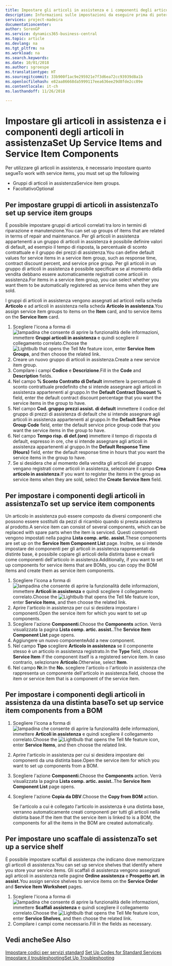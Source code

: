 ```yaml
---
title: Impostare gli articoli in assistenza e i componenti degli articoli in assistenza | Documenti Microsoft
description: Informazioni sulle impostazioni da eseguire prima di poter utilizzare gli articoli di assistenza, inclusi i valori di default, ad esempio il tempo di risposta, la percentuale di sconto contrattuale e il gruppo dei prezzi di assistenza.
services: project-madeira
documentationcenter: 
author: SorenGP
ms.service: dynamics365-business-central
ms.topic: article
ms.devlang: na
ms.tgt_pltfrm: na
ms.workload: na
ms.search.keywords: 
ms.date: 10/01/2018
ms.author: sgroespe
ms.translationtype: HT
ms.sourcegitcommit: 33b900f1ac9e295921e7f3d6ea72cc93939d8a1b
ms.openlocfilehash: e82aa86668da5999117eea636ee29d8fde2cc09e
ms.contentlocale: it-ch
ms.lasthandoff: 11/26/2018

---
```

# <a name="set-up-service-items-and-service-item-components"></a><span data-ttu-id="d39c1-103">Impostare gli articoli in assistenza e i componenti degli articoli in assistenza</span><span class="sxs-lookup"><span data-stu-id="d39c1-103">Set Up Service Items and Service Item Components</span></span>
<span data-ttu-id="d39c1-104">Per utilizzare gli articoli in assistenza, è necessario impostare quanto segue</span><span class="sxs-lookup"><span data-stu-id="d39c1-104">To work with service items, you must set up the following</span></span>

* <span data-ttu-id="d39c1-105">Gruppi di articoli in assistenza</span><span class="sxs-lookup"><span data-stu-id="d39c1-105">Service item groups.</span></span>
* <span data-ttu-id="d39c1-106">Facoltativo</span><span class="sxs-lookup"><span data-stu-id="d39c1-106">Optional</span></span>

## <a name="to-set-up-service-item-groups"></a><span data-ttu-id="d39c1-107">Per impostare gruppi di articoli in assistenza</span><span class="sxs-lookup"><span data-stu-id="d39c1-107">To set up service item groups</span></span>
<span data-ttu-id="d39c1-108">È possibile impostare gruppi di articoli correlati tra loro in termini di riparazione e manutenzione.</span><span class="sxs-lookup"><span data-stu-id="d39c1-108">You can set up groups of items that are related in terms of repair and maintenance.</span></span> <span data-ttu-id="d39c1-109">Per gli articoli in assistenza appartenenti a un gruppo di articoli in assistenza è possibile definire valori di default, ad esempio il tempo di risposta, la percentuale di sconto contrattuale e il gruppo dei prezzi di assistenza.</span><span class="sxs-lookup"><span data-stu-id="d39c1-109">You can define default values for service items in a service item group, such as response time, contract discount percent, and service price group.</span></span> <span data-ttu-id="d39c1-110">Per gli articoli in un gruppo di articoli in assistenza è possibile specificare se al momento della vendita debbano essere automaticamente registrati come articoli in assistenza.</span><span class="sxs-lookup"><span data-stu-id="d39c1-110">For items in a service item group, you can select whether you want them to be automatically registered as service items when they are sold.</span></span>  

<span data-ttu-id="d39c1-111">I gruppi di articoli in assistenza vengono assegnati ad articoli nella scheda **Articolo** e ad articoli in assistenza nella scheda **Articolo in assistenza**.</span><span class="sxs-lookup"><span data-stu-id="d39c1-111">You assign service item groups to items on the **Item** card, and to service items on the **Service Item** card.</span></span>  

1. <span data-ttu-id="d39c1-112">Scegliere l'icona a forma di ![lampadina che consente di aprire la funzionalità delle informazioni](media/ui-search/search_small.png "Informazioni sull'operazione che si desidera eseguire"), immettere **Gruppi articoli in assistenza** e quindi scegliere il collegamento correlato.</span><span class="sxs-lookup"><span data-stu-id="d39c1-112">Choose the ![Lightbulb that opens the Tell Me feature](media/ui-search/search_small.png "Tell me what you want to do") icon, enter **Service Item Groups**, and then choose the related link.</span></span>  
2. <span data-ttu-id="d39c1-113">Creare un nuovo gruppo di articoli in assistenza.</span><span class="sxs-lookup"><span data-stu-id="d39c1-113">Create a new service item group.</span></span>  
3. <span data-ttu-id="d39c1-114">Compilare i campi **Codice** e **Descrizione**.</span><span class="sxs-lookup"><span data-stu-id="d39c1-114">Fill in the **Code** and **Description** fields.</span></span>  
4. <span data-ttu-id="d39c1-115">Nel campo **% Sconto Contratto di Default** immettere la percentuale di sconto contrattuale predefinito che si intende assegnare agli articoli in assistenza appartenenti al gruppo.</span><span class="sxs-lookup"><span data-stu-id="d39c1-115">In the **Default Contract Discount %** field, enter the default contract discount percentage that you want the service items in the group to have.</span></span>  
5. <span data-ttu-id="d39c1-116">Nel campo **Cod. gruppo prezzi assist. di default** immettere il codice del gruppo di prezzi di assistenza di default che si intende assegnare agli articoli in assistenza appartenenti al gruppo.</span><span class="sxs-lookup"><span data-stu-id="d39c1-116">In the **Default Serv. Price Group Code** field, enter the default service price group code that you want the service items in the group to have.</span></span>  
6. <span data-ttu-id="d39c1-117">Nel campo **Tempo risp. di def.(ore)** immettere il tempo di risposta di default, espresso in ore, che si intende assegnare agli articoli in assistenza appartenenti al gruppo.</span><span class="sxs-lookup"><span data-stu-id="d39c1-117">In the **Default Response Time (Hours)** field, enter the default response time in hours that you want the service items in the group to have.</span></span>  
7. <span data-ttu-id="d39c1-118">Se si desidera che al momento della vendita gli articoli del gruppo vengano registrati come articoli in assistenza, selezionare il campo **Crea articolo in assistenza**.</span><span class="sxs-lookup"><span data-stu-id="d39c1-118">If you want to register the items in the group as service items when they are sold, select the **Create Service Item** field.</span></span>  

## <a name="to-set-up-service-item-components"></a><span data-ttu-id="d39c1-119">Per impostare i componenti degli articoli in assistenza</span><span class="sxs-lookup"><span data-stu-id="d39c1-119">To set up service item components</span></span>
<span data-ttu-id="d39c1-120">Un articolo in assistenza può essere composto da diversi componenti che possono essere sostituiti da pezzi di ricambio quando si presta assistenza al prodotto.</span><span class="sxs-lookup"><span data-stu-id="d39c1-120">A service item can consist of several components, which can be replaced with spare parts when the item is serviced.</span></span> <span data-ttu-id="d39c1-121">Questi componenti vengono impostati nella pagina **Lista comp. artic. assist.**</span><span class="sxs-lookup"><span data-stu-id="d39c1-121">These components are set up on the **Service Item Component List** page.</span></span> <span data-ttu-id="d39c1-122">Inoltre, se si intende impostare dei componenti per gli articoli in assistenza rappresentati da distinte base, è possibile copiare gli articoli della distinta base e crearli come componenti dell'articolo in assistenza.</span><span class="sxs-lookup"><span data-stu-id="d39c1-122">Additionally, if you want to set up components for service items that are BOMs, you can copy the BOM items and create them as service item components.</span></span>

1. <span data-ttu-id="d39c1-123">Scegliere l'icona a forma di ![lampadina che consente di aprire la funzionalità delle informazioni](media/ui-search/search_small.png "Informazioni sull'operazione che si desidera eseguire"), immettere **Articoli in assistenza** e quindi scegliere il collegamento correlato.</span><span class="sxs-lookup"><span data-stu-id="d39c1-123">Choose the ![Lightbulb that opens the Tell Me feature](media/ui-search/search_small.png "Tell me what you want to do") icon, enter **Service Items**, and then choose the related link.</span></span>
2. <span data-ttu-id="d39c1-124">Aprire l'articolo in assistenza per cui si desidera impostare i componenti.</span><span class="sxs-lookup"><span data-stu-id="d39c1-124">Open the service item for which you want to set up components.</span></span>  
3. <span data-ttu-id="d39c1-125">Scegliere l'azione **Componenti**.</span><span class="sxs-lookup"><span data-stu-id="d39c1-125">Choose the **Components** action.</span></span> <span data-ttu-id="d39c1-126">Verrà visualizzata la pagina **Lista comp. artic. assist.**.</span><span class="sxs-lookup"><span data-stu-id="d39c1-126">The **Service Item Component List** page opens.</span></span>  
4. <span data-ttu-id="d39c1-127">Aggiungere un nuovo componente</span><span class="sxs-lookup"><span data-stu-id="d39c1-127">Add a new component.</span></span>  
5. <span data-ttu-id="d39c1-128">Nel campo **Tipo** scegliere **Articolo in assistenza** se il componente stesso è un articolo in assistenza registrato.</span><span class="sxs-lookup"><span data-stu-id="d39c1-128">In the **Type** field, choose **Service Item** if the component itself is a registered service item.</span></span> <span data-ttu-id="d39c1-129">In caso contrario, selezionare **Articolo**.</span><span class="sxs-lookup"><span data-stu-id="d39c1-129">Otherwise, select **Item**.</span></span>  
6. <span data-ttu-id="d39c1-130">Nel campo **Nr.**</span><span class="sxs-lookup"><span data-stu-id="d39c1-130">In the **No.**</span></span> <span data-ttu-id="d39c1-131">scegliere l'articolo o l'articolo in assistenza che rappresenta un componente dell'articolo in assistenza.</span><span class="sxs-lookup"><span data-stu-id="d39c1-131">field, choose the item or service item that is a component of the service item.</span></span>  

## <a name="to-set-up-service-item-components-from-a-bom"></a><span data-ttu-id="d39c1-132">Per impostare i componenti degli articoli in assistenza da una distinta base</span><span class="sxs-lookup"><span data-stu-id="d39c1-132">To set up service item components from a BOM</span></span>
1.  <span data-ttu-id="d39c1-133">Scegliere l'icona a forma di ![lampadina che consente di aprire la funzionalità delle informazioni](media/ui-search/search_small.png "Informazioni sull'operazione che si desidera eseguire"), immettere **Articoli in assistenza** e quindi scegliere il collegamento correlato.</span><span class="sxs-lookup"><span data-stu-id="d39c1-133">Choose the ![Lightbulb that opens the Tell Me feature](media/ui-search/search_small.png "Tell me what you want to do") icon, enter **Service Items**, and then choose the related link.</span></span>  
2. <span data-ttu-id="d39c1-134">Aprire l'articolo in assistenza per cui si desidera impostare dei componenti da una distinta base.</span><span class="sxs-lookup"><span data-stu-id="d39c1-134">Open the service item for which you want to set up components from a BOM.</span></span>  
3. <span data-ttu-id="d39c1-135">Scegliere l'azione **Componenti**.</span><span class="sxs-lookup"><span data-stu-id="d39c1-135">Choose the **Components** action.</span></span> <span data-ttu-id="d39c1-136">Verrà visualizzata la pagina **Lista comp. artic. assist.**.</span><span class="sxs-lookup"><span data-stu-id="d39c1-136">The **Service Item Component List** page opens.</span></span>  
4. <span data-ttu-id="d39c1-137">Scegliere l'azione **Copia da DBV**.</span><span class="sxs-lookup"><span data-stu-id="d39c1-137">Choose the **Copy from BOM** action.</span></span>  

    <span data-ttu-id="d39c1-138">Se l'articolo a cui è collegato l'articolo in assistenza è una distinta base, verranno automaticamente creati componenti per tutti gli articoli nella distinta base.</span><span class="sxs-lookup"><span data-stu-id="d39c1-138">If the item that the service item is linked to is a BOM, the components for all the items in the BOM are created automatically.</span></span>  

## <a name="to-set-up-a-service-shelf"></a><span data-ttu-id="d39c1-139">Per impostare uno scaffale di assistenza</span><span class="sxs-lookup"><span data-stu-id="d39c1-139">To set up a service shelf</span></span>
<span data-ttu-id="d39c1-140">È possibile impostare scaffali di assistenza che indicano dove memorizzare gli articoli di assistenza.</span><span class="sxs-lookup"><span data-stu-id="d39c1-140">You can set up service shelves that identify where you store your service items.</span></span> <span data-ttu-id="d39c1-141">Gli scaffali di assistenza vengono assegnati agli articoli in assistenza nelle pagine **Ordine assistenza** e **Prospetto art. in assist.**</span><span class="sxs-lookup"><span data-stu-id="d39c1-141">You assign service shelves to service items on the **Service Order** and **Service Item Worksheet** pages.</span></span>  

1. <span data-ttu-id="d39c1-142">Scegliere l'icona a forma di ![lampadina che consente di aprire la funzionalità delle informazioni](media/ui-search/search_small.png "Informazioni sull'operazione che si desidera eseguire"), immettere **Scaffali assistenza** e quindi scegliere il collegamento correlato.</span><span class="sxs-lookup"><span data-stu-id="d39c1-142">Choose the ![Lightbulb that opens the Tell Me feature](media/ui-search/search_small.png "Tell me what you want to do") icon, enter **Service Shelves**, and then choose the related link.</span></span>
2. <span data-ttu-id="d39c1-143">Compilare i campi come necessario.</span><span class="sxs-lookup"><span data-stu-id="d39c1-143">Fill in the fields as necessary.</span></span>

## <a name="see-also"></a><span data-ttu-id="d39c1-144">Vedi anche</span><span class="sxs-lookup"><span data-stu-id="d39c1-144">See Also</span></span>
<span data-ttu-id="d39c1-145">[Impostare codici per servizi standard](service-how-setup-service-coding.md) </span><span class="sxs-lookup"><span data-stu-id="d39c1-145">[Set Up Codes for Standard Services](service-how-setup-service-coding.md) </span></span>  
[<span data-ttu-id="d39c1-146">Impostare il troubleshooting</span><span class="sxs-lookup"><span data-stu-id="d39c1-146">Set Up Troubleshooting</span></span>](service-how-setup-troubleshooting.md)

